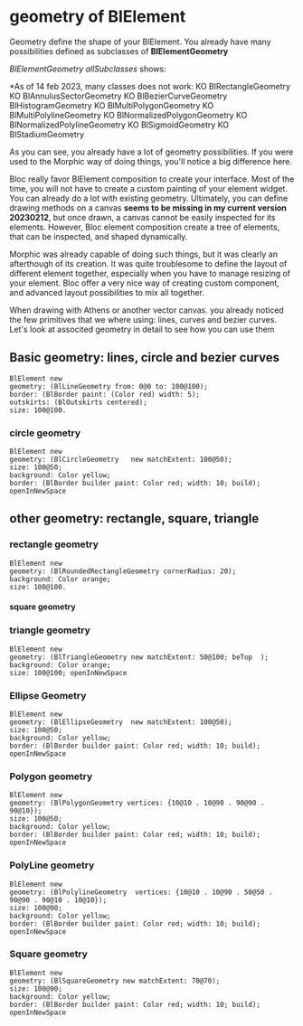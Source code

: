 # geometry of BlElement

Geometry define the shape of your BlElement. You already have many possibilities
defined as subclasses of **BlElementGeometry**

*BlElementGeometry allSubclasses* shows:

*As of 14 feb 2023, many classes does not work:
KO BlRectangleGeometry
KO BlAnnulusSectorGeometry
KO BlBezierCurveGeometry
BlHistogramGeometry
KO BlMultiPolygonGeometry
KO BlMultiPolylineGeometry
KO BlNormalizedPolygonGeometry
KO BlNormalizedPolylineGeometry
KO BlSigmoidGeometry
KO BlStadiumGeometry

As you can see, you already have a lot of geometry possibilities. If you were
used to the Morphic way of doing things, you'll notice a big difference here.

Bloc really favor BlElement composition to create your interface. Most of the
time, you will not have to create a custom painting of your element widget. You
can already do a lot with existing geometry. Ultimately, you can define
drawing methods on a canvas **seems to be missing in my current version
20230212**, but once drawn, a canvas cannot be easily inspected for its elements.
However, Bloc element composition create a tree of elements, that can be
inspected, and shaped dynamically.

Morphic was already capable of doing such things, but it was clearly an
afterthough of its creation. It was quite troublesome to define the layout of
different element together, especially when you have to manage resizing of your
element. Bloc offer a very nice way of creating custom component, and advanced
layout possibilities to mix all together.

When drawing with Athens or another vector canvas. you already noticed the
few primitives that we where using: lines, curves and bezier curves. Let's look
at associted geometry in detail to see how you can use them

## Basic geometry: lines, circle and bezier curves

```smalltalk
BlElement new
geometry: (BlLineGeometry from: 0@0 to: 100@100);
border: (BlBorder paint: (Color red) width: 5);
outskirts: (BlOutskirts centered);
size: 100@100.
```

### circle geometry

```smalltalk
BlElement new
geometry: (BlCircleGeometry   new matchExtent: 100@50);
size: 100@50;
background: Color yellow;
border: (BlBorder builder paint: Color red; width: 10; build); 
openInNewSpace
```

## other geometry: rectangle, square, triangle

### rectangle geometry

```smalltalk
BlElement new
geometry: (BlRoundedRectangleGeometry cornerRadius: 20);
background: Color orange;
size: 100@100.
```

#### square geometry

### triangle geometry

```smalltalk
BlElement new
geometry: (BlTriangleGeometry new matchExtent: 50@100; beTop  );
background: Color orange;
size: 100@100; openInNewSpace
```

### Ellipse Geometry

```smalltalk
BlElement new
geometry: (BlEllipseGeometry  new matchExtent: 100@50);
size: 100@50;
background: Color yellow;
border: (BlBorder builder paint: Color red; width: 10; build); 
openInNewSpace
```

### Polygon geometry

```smalltalk
BlElement new
geometry: (BlPolygonGeometry vertices: {10@10 . 10@90 . 90@90 . 90@10});
size: 100@50;
background: Color yellow;
border: (BlBorder builder paint: Color red; width: 10; build); 
openInNewSpace
```

### PolyLine geometry

```smalltalk
BlElement new
geometry: (BlPolylineGeometry  vertices: {10@10 . 10@90 . 50@50 . 90@90 . 90@10 . 10@10});
size: 100@90;
background: Color yellow;
border: (BlBorder builder paint: Color red; width: 10; build); 
openInNewSpace
```

### Square geometry

```smalltalk
BlElement new
geometry: (BlSquareGeometry new matchExtent: 70@70);
size: 100@90;
background: Color yellow; 
border: (BlBorder builder paint: Color red; width: 10; build); 
openInNewSpace
```
